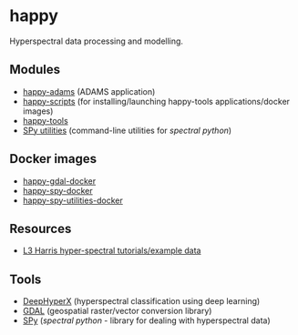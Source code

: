 # happy
Hyperspectral data processing and modelling.

## Modules

* [happy-adams](https://github.com/wairas/happy-adams) (ADAMS application)
* [happy-scripts](https://github.com/wairas/happy-scripts) (for installing/launching happy-tools applications/docker images)
* [happy-tools](https://github.com/wairas/happy-tools)
* [SPy utilities](https://github.com/wairas/spy-utilities) (command-line utilities for *spectral python*)

## Docker images

* [happy-gdal-docker](https://github.com/wairas/happy-gdal-docker)
* [happy-spy-docker](https://github.com/wairas/happy-spy-docker)
* [happy-spy-utilities-docker](https://github.com/wairas/happy-spy-utilities-docker)

## Resources

* [L3 Harris hyper-spectral tutorials/example data](https://www.l3harrisgeospatial.com/Support/Self-Help-Tools/Tutorials)

## Tools

* [DeepHyperX](https://github.com/wairas/DeepHyperX) (hyperspectral classification using deep learning)
* [GDAL](https://gdal.org/index.html) (geospatial raster/vector conversion library)
* [SPy](https://www.spectralpython.net/) (*spectral python* - library for dealing with hyperspectral data)
